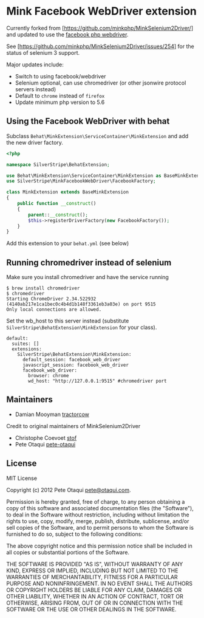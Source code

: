 # Mink Facebook WebDriver extension

Currently forked from [https://github.com/minkphp/MinkSelenium2Driver/] and updated to use
the [facebook php webdriver](https://github.com/facebook/php-webdriver).

See [https://github.com/minkphp/MinkSelenium2Driver/issues/254] for the status of selenium 3 support.

Major updates include:

 - Switch to using facebook/webdriver
 - Selenium optional, can use chromedriver (or other jsonwire protocol servers instead)
 - Default to `chrome` instead of `firefox`
 - Update minimum php version to 5.6

## Using the Facebook WebDriver with behat

Subclass `Behat\MinkExtension\ServiceContainer\MinkExtension` and add the new driver factory.

```php
<?php

namespace SilverStripe\BehatExtension;

use Behat\MinkExtension\ServiceContainer\MinkExtension as BaseMinkExtension;
use SilverStripe\MinkFacebookWebDriver\FacebookFactory;

class MinkExtension extends BaseMinkExtension
{
    public function __construct()
    {
        parent::__construct();
        $this->registerDriverFactory(new FacebookFactory());
    }
}
```

Add this extension to your `behat.yml` (see below)
 
## Running chromedriver instead of selenium

Make sure you install chromedriver and have the service running

```
$ brew install chromedriver
$ chromedriver
Starting ChromeDriver 2.34.522932 (4140ab217e1ca1bec0c4b4d1b148f3361eb3a03e) on port 9515
Only local connections are allowed.
```

Set the wb_host to this server instead (substitute `SilverStripe\BehatExtension\MinkExtension`
for your class).

```
default:
  suites: []
  extensions:
    SilverStripe\BehatExtension\MinkExtension:
      default_session: facebook_web_driver
      javascript_session: facebook_web_driver
      facebook_web_driver:
        browser: chrome
        wd_host: "http://127.0.0.1:9515" #chromedriver port
```

## Maintainers

* Damian Mooyman [tractorcow](https://github.com/tractorcow)

Credit to original maintainers of MinkSelenium2Driver

* Christophe Coevoet [stof](https://github.com/stof)
* Pete Otaqui [pete-otaqui](http://github.com/pete-otaqui)

## License

MIT License

Copyright (c) 2012 Pete Otaqui <pete@otaqui.com>.

Permission is hereby granted, free of charge, to any person obtaining a copy
of this software and associated documentation files (the "Software"), to deal
in the Software without restriction, including without limitation the rights
to use, copy, modify, merge, publish, distribute, sublicense, and/or sell
copies of the Software, and to permit persons to whom the Software is
furnished to do so, subject to the following conditions:

The above copyright notice and this permission notice shall be included in all
copies or substantial portions of the Software.

THE SOFTWARE IS PROVIDED "AS IS", WITHOUT WARRANTY OF ANY KIND, EXPRESS OR
IMPLIED, INCLUDING BUT NOT LIMITED TO THE WARRANTIES OF MERCHANTABILITY,
FITNESS FOR A PARTICULAR PURPOSE AND NONINFRINGEMENT. IN NO EVENT SHALL THE
AUTHORS OR COPYRIGHT HOLDERS BE LIABLE FOR ANY CLAIM, DAMAGES OR OTHER
LIABILITY, WHETHER IN AN ACTION OF CONTRACT, TORT OR OTHERWISE, ARISING FROM,
OUT OF OR IN CONNECTION WITH THE SOFTWARE OR THE USE OR OTHER DEALINGS IN THE
SOFTWARE.
